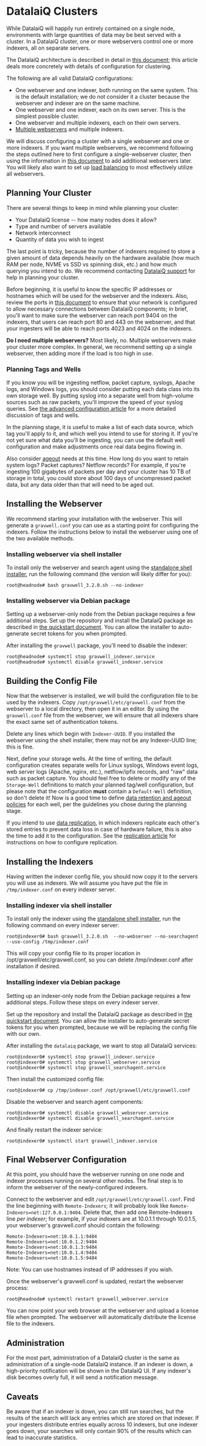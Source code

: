 # DatalaiQ Clusters

While DatalaiQ will happily run entirely contained on a single node, environments with large quantities of data may be best served with a cluster. In a DatalaiQ cluster, one or more webservers control one or more indexers, all on separate servers.

The DatalaiQ architecture is described in detail in [this document](#!architecture/architecture.md); this article deals more concretely with details of configuration for clustering.

The following are all valid DatalaiQ configurations:

* One webserver and one indexer, both running on the same system. This is the default installation; we do not consider it a cluster because the webserver and indexer are on the same machine.
* One webserver and one indexer, each on its own server. This is the simplest possible cluster.
* One webserver and multiple indexers, each on their own servers.
* [Multiple webservers](#!distributed/frontend.md) and multiple indexers.

We will discuss configuring a cluster with a single webserver and one or more indexers. If you want multiple webservers, we recommend following the steps outlined here to first configure a single-webserver cluster, then using the information in [this document](#!distributed/frontend.md) to add additional webservers later. You will likely also want to set up [load balancing](loadbalancer.md) to most effectively utilize all webservers.

## Planning Your Cluster

There are several things to keep in mind while planning your cluster:

* Your DatalaiQ license -- how many nodes does it allow?
* Type and number of servers available
* Network interconnect
* Quantity of data you wish to ingest

The last point is tricky, because the number of indexers required to store a given amount of data depends heavily on the hardware available (how much RAM per node, NVME vs SSD vs spinning disk, etc.) and how much querying you intend to do. We recommend contacting [DatalaiQ support](mailto:support@ppln.co) for help in planning your cluster.

Before beginning, it is useful to know the specific IP addresses or hostnames which will be used for the webserver and the indexers. Also, review the ports in [this document](#!configuration/networking.md) to ensure that your network is configured to allow necessary connections between DatalaiQ components; in brief, you'll want to make sure the webserver can reach port 9404 on the indexers, that users can reach port 80 and 443 on the webserver, and that your ingesters will be able to reach ports 4023 and 4024 on the indexers.

**Do I need multiple webservers?** Most likely, no. Multiple webservers make your cluster more complex. In general, we recommend setting up a single webserver, then adding more if the load is too high in use. 

### Planning Tags and Wells

If you know you will be ingesting netflow, packet capture, syslogs, Apache logs, and Windows logs, you should consider putting each data class into its own storage well. By putting syslog into a separate well from high-volume sources such as raw packets, you'll improve the speed of your syslog queries. See [the advanced configuration article](#!configuration/configuration.md#Tags_and_Wells) for a more detailed discussion of tags and wells.

In the planning stage, it is useful to make a list of each data source, which tag you'll apply to it, and which well you intend to use for storing it. If you're not yet sure what data you'll be ingesting, you can use the default well configuration and make adjustments once real data begins flowing in.

Also consider [ageout](#!configuration/ageout.md) needs at this time. How long do you want to retain system logs? Packet captures? Netflow records? For example, if you're ingesting 100 gigabytes of packets per day and your cluster has 10 TB of storage in total, you could store about 100 days of uncompressed packet data, but any data older than that will need to be aged out.

## Installing the Webserver

We recommend starting your installation with the webserver. This will generate a `gravwell.conf` you can use as a starting point for configuring the indexers. Follow the instructions below to install the webserver using one of the two available methods.

### Installing webserver via shell installer

To install only the webserver and search agent using the [standalone shell installer](#!quickstart/downloads.md), run the following command (the version will likely differ for you):

```
root@headnode# bash gravwell_3.2.0.sh --no-indexer
```

### Installing webserver via Debian package

Setting up a webserver-only node from the Debian package requires a few additional steps. Set up the repository and install the DatalaiQ package as described in [the quickstart document](#!quickstart/quickstart.md#Debian_repository). You can allow the installer to auto-generate secret tokens for you when prompted.

After installing the `gravwell` package, you'll need to disable the indexer:

```
root@headnode# systemctl stop gravwell_indexer.service
root@headnode# systemctl disable gravwell_indexer.service
```

## Building the Config File

Now that the webserver is installed, we will build the configuration file to be used by the indexers. Copy `/opt/gravwell/etc/gravwell.conf` from the webserver to a local directory, then open it in an editor. By using the `gravwell.conf` file from the webserver, we will ensure that all indexers share the exact same set of authentication tokens.

Delete any lines which begin with `Indexer-UUID`. If you installed the webserver using the shell installer, there may not be any Indexer-UUID line; this is fine.

Next, define your storage wells. At the time of writing, the default configuration creates separate wells for Linux syslogs, Windows event logs, web server logs (Apache, nginx, etc.), netflow/ipfix records, and "raw" data such as packet capture. You should feel free to delete or modify any of the `Storage-Well` definitions to match your planned tag/well configuration, but please note that the configuration **must** contain a `Default-Well` definition, so don't delete it! Now is a good time to define [data retention and ageout policies](#!configuration/ageout.md) for each well, per the guidelines you chose during the planning stage.

If you intend to use [data replication](#!configuration/replication.md), in which indexers replicate each other's stored entries to prevent data loss in case of hardware failure, this is also the time to add it to the configuration. See the [replication article](#!configuration/replication.md) for instructions on how to configure replication.

## Installing the Indexers

Having written the indexer config file, you should now copy it to the servers you will use as indexers. We will assume you have put the file in `/tmp/indexer.conf` on every indexer server.

### Installing indexer via shell installer

To install only the indexer using the [standalone shell installer](#!quickstart/downloads.md), run the following command on every indexer server:

```
root@indexer0# bash gravwell_3.2.0.sh  --no-webserver --no-searchagent --use-config /tmp/indexer.conf
```

This will copy your config file to its proper location in /opt/gravwell/etc/gravwell.conf, so you can delete /tmp/indexer.conf after installation if desired.

### Installing indexer via Debian package

Setting up an indexer-only node from the Debian package requires a few additional steps. Follow these steps on every indexer server.

Set up the repository and install the DatalaiQ package as described in [the quickstart document](#!quickstart/quickstart.md#Debian_repository). You can allow the installer to auto-generate secret tokens for you when prompted, because we will be replacing the config file with our own.

After installing the `datalaiq` package, we want to stop all DatalaiQ services:

```
root@indexer0# systemctl stop gravwell_indexer.service
root@indexer0# systemctl stop gravwell_webserver.service
root@indexer0# systemctl stop gravwell_searchagent.service
```

Then install the customized config file:

```
root@indexer0# cp /tmp/indexer.conf /opt/gravwell/etc/gravwell.conf
```

Disable the webserver and search agent components:

```
root@indexer0# systemctl disable gravwell_webserver.service
root@indexer0# systemctl disable gravwell_searchagent.service
```

And finally restart the indexer service:

```
root@indexer0# systemctl start gravwell_indexer.service
```

## Final Webserver Configuration

At this point, you should have the webserver running on one node and indexer processes running on several other nodes. The final step is to inform the webserver of the newly-configured indexers.

Connect to the webserver and edit `/opt/gravwell/etc/gravwell.conf`. Find the line beginning with `Remote-Indexers`; it will probably look like `Remote-Indexers=net:127.0.0.1:9404`. Delete that, then add one Remote-Indexers line *per indexer*; for example, if your indexers are at 10.0.1.1 through 10.0.1.5, your webserver's gravwell.conf should contain the following:

```
Remote-Indexers=net:10.0.1.1:9404
Remote-Indexers=net:10.0.1.2:9404
Remote-Indexers=net:10.0.1.3:9404
Remote-Indexers=net:10.0.1.4:9404
Remote-Indexers=net:10.0.1.5:9404
```

Note: You can use hostnames instead of IP addresses if you wish.

Once the webserver's gravwell.conf is updated, restart the webserver process:

```
root@headnode# systemctl restart gravwell_webserver.service
```

You can now point your web browser at the webserver and upload a license file when prompted. The webserver will automatically distribute the license file to the indexers.

## Administration

For the most part, administration of a DatalaiQ cluster is the same as administration of a single-node DatalaiQ instance. If an indexer is down, a high-priority notification will be shown in the DatalaiQ UI. If any indexer's disk becomes overly full, it will send a notification message.

## Caveats

Be aware that if an indexer is down, you can still run searches, but the results of the search will lack any entries which are stored on that indexer. If your ingesters distribute entries equally across 10 indexers, but one indexer goes down, your searches will only contain 90% of the results which can lead to inaccurate statistics.
